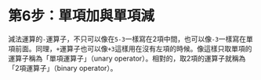 # 第6步：單項加與單項減

減法運算的`-`運算子，不只可以像在`5-3`一樣寫在2項中間，也可以像`-3`一樣寫在單項前面。同理，`+`運算子也可以像`+3`這樣用在沒有左項的時候。像這樣只取單項的運算子稱為「單項運算子」（unary operator）。相對的，取2項的運算子就稱為「2項運算子」（binary operator）。

